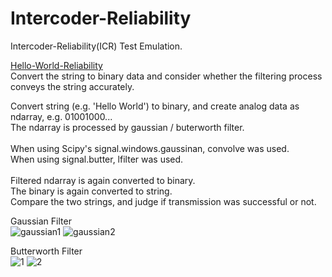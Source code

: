 # Intercoder-Reliability
Intercoder-Reliability(ICR) Test Emulation.<br>

[Hello-World-Reliability](https://github.com/tacticstactics/Intercoder-Reliability/blob/e1bb349a76f2fd55ace4a4aa438a85ad9ca695d4/Hello-World-Reliability.ipynb)<br>
Convert the string to binary data and consider whether the filtering process conveys the string accurately.<br>

Convert string (e.g. 'Hello World') to binary, and create analog data as ndarray, e.g. 01001000...<br>
The ndarray is processed by gaussian / buterworth filter.<br>
<br>
When using Scipy's signal.windows.gaussinan, convolve was used.<br>
When using signal.butter, lfilter was used.<br>
<br>
Filtered ndarray is again converted to binary.<br>
The binary is again converted to string.<br>
Compare the two strings, and judge if transmission was successful or not.<br>

Gaussian Filter<br>
![gaussian1](https://github.com/user-attachments/assets/8c08106e-7de9-4ce9-abd8-51ce141bc4e2)
![gaussian2](https://github.com/user-attachments/assets/1293ac97-c6ae-43ad-abe8-690e8208858e)

Butterworth Filter<br>
![1](https://github.com/user-attachments/assets/8dd5d73d-691c-4684-b533-7da67fa73082)
![2](https://github.com/user-attachments/assets/02ea8659-7b66-4945-8255-e39d0d664f03)
